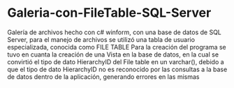 # Galeria-con-FileTable-SQL-Server

Galería de archivos hecho con c# winform, con una base de datos de SQL Server, para el manejo de archivos se utilizó una tabla de usuario especializada, conocida como FILE TABLE
Para la creación del programa se tuvo en cuanta la creación de una Vista en la base de datos, en la cual se convirtió el tipo de dato HierarchyID del File table en un varchar(), debido a que el tipo de dato HierarchyID no es reconocido por las consultas a la base de datos dentro de la aplicación, generando errores en las mismas 
